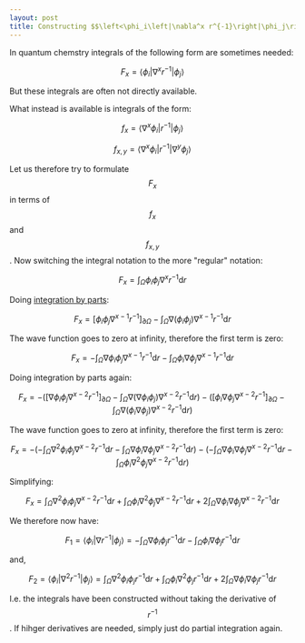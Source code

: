 ```yaml
---
layout: post
title: Constructing $$\left<\phi_i\left|\nabla^x r^{-1}\right|\phi_j\right>$$ by partial integration
---
```


In quantum chemstry integrals of the following form are sometimes needed:

$$ F_x = \left<\phi_i\left|\nabla^x r^{-1}\right|\phi_j\right> $$

But these integrals are often not directly available.

What instead is available is integrals of the form:

$$ f_x = \left<\nabla^x\phi_i\left|r^{-1}\right|\phi_j\right> $$

$$ f_{x,y} = \left<\nabla^x\phi_i\left|r^{-1}\right|\nabla^y\phi_j\right> $$

Let us therefore try to formulate $$F_x$$ in terms of $$f_x$$ and $$f_{x,y}$$.
Now switching the integral notation to the more "regular" notation:

$$ F_x = \int_\Omega \phi_i \phi_j \nabla^x r^{-1} \mathrm{d}r $$

Doing [integration by parts](https://en.wikipedia.org/wiki/Integration_by_parts):

$$ F_x = \left[ \phi_i \phi_j \nabla^{x-1} r^{-1} \right]_{\partial\Omega} - \int_\Omega \nabla \left(\phi_i \phi_j \right) \nabla^{x-1} r^{-1} \mathrm{d}r $$

The wave function goes to zero at infinity, therefore the first term is zero:

$$ F_x = - \int_\Omega \nabla \phi_i \phi_j  \nabla^{x-1} r^{-1} \mathrm{d}r - \int_\Omega \phi_i \nabla \phi_j  \nabla^{x-1} r^{-1} \mathrm{d}r $$

Doing integration by parts again:

$$ F_x = -\left(\left[ \nabla \phi_i \phi_j\nabla^{x-2} r^{-1} \right]_{\partial\Omega} 
         -  \int_\Omega \nabla \left(\nabla \phi_i \phi_j\right)  \nabla^{x-2} r^{-1} \mathrm{d}r \right)
         -\left(\left[ \phi_i \nabla \phi_j\nabla^{x-2} r^{-1} \right]_{\partial\Omega} 
         -  \int_\Omega \nabla \left( \phi_i \nabla \phi_j \right)  \nabla^{x-2} r^{-1} \mathrm{d}r \right) $$

The wave function goes to zero at infinity, therefore the first term is zero:

$$ F_x = -\left(-\int_\Omega \nabla^2 \phi_i \phi_j  \nabla^{x-2} r^{-1} \mathrm{d}r 
         -  \int_\Omega \nabla \phi_i \nabla \phi_j  \nabla^{x-2} r^{-1} \mathrm{d}r\right)
         -\left(-\int_\Omega \nabla \phi_i \nabla \phi_j \nabla^{x-2} r^{-1} \mathrm{d}r
         -  \int_\Omega \phi_i \nabla^2 \phi_j \nabla^{x-2} r^{-1} \mathrm{d}r \right) $$

Simplifying:

$$ F_x = \int_\Omega \nabla^2 \phi_i \phi_j  \nabla^{x-2} r^{-1} \mathrm{d}r 
         +  \int_\Omega \phi_i \nabla^2 \phi_j \nabla^{x-2} r^{-1} \mathrm{d}r
         +  2\int_\Omega \nabla \phi_i \nabla \phi_j  \nabla^{x-2} r^{-1} \mathrm{d}r $$

We therefore now have:

$$ F_1 = \left<\phi_i\left|\nabla r^{-1}\right|\phi_j\right> = - \int_\Omega \nabla \phi_i \phi_j  r^{-1} \mathrm{d}r - \int_\Omega \phi_i \nabla \phi_j r^{-1} \mathrm{d}r $$

and,

$$ F_2 = \left<\phi_i\left|\nabla^2 r^{-1}\right|\phi_j\right> = \int_\Omega \nabla^2 \phi_i \phi_j r^{-1} \mathrm{d}r 
         +  \int_\Omega \phi_i \nabla^2 \phi_j r^{-1} \mathrm{d}r
         +  2\int_\Omega \nabla \phi_i \nabla \phi_j r^{-1} \mathrm{d}r $$

I.e. the integrals have been constructed without taking the derivative of $$r^{-1}$$.
If hihger derivatives are needed, simply just do partial integration again.